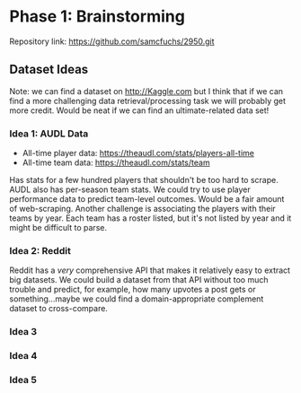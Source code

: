 # Phase 1: Brainstorming

Repository link: <https://github.com/samcfuchs/2950.git>

## Dataset Ideas

Note: we can find a dataset on <http://Kaggle.com> but I think that if we can find a
more challenging data retrieval/processing task we will probably get more
credit. Would be neat if we can find an ultimate-related data set!

### Idea 1: AUDL Data

- All-time player data: <https://theaudl.com/stats/players-all-time>
- All-time team data: <https://theaudl.com/stats/team>

Has stats for a few hundred players that shouldn't be too hard to scrape. AUDL
also has per-season team stats. We could try to use player performance data to
predict team-level outcomes. Would be a fair amount of web-scraping. Another
challenge is associating the players with their teams by year. Each team has a
roster listed, but it's not listed by year and it might be difficult to parse.

### Idea 2: Reddit

Reddit has a *very* comprehensive API that makes it relatively easy to extract
big datasets. We could build a dataset from that API without too much trouble
and predict, for example, how many upvotes a post gets or something...maybe we
could find a domain-appropriate complement dataset to cross-compare.

### Idea 3

### Idea 4

### Idea 5
